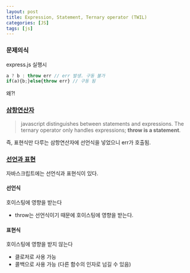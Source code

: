 ```yaml
---
layout: post
title: Expression, Statement, Ternary operator (TWIL)
categories: [JS]
tags: [js]
---
```


### 문제의식

express.js 실행시
```js
a ? b : throw err // err 발생. 구동 불가
if(a){b;}else{throw err} // 구동 됨
```

왜?!


### [삼항연산자](https://stackoverflow.com/questions/13503086/why-is-this-ternary-operator-invalid-in-js)

> javascript distinguishes between statements and expressions.
> The ternary operator only handles expressions; **throw is a statement**.

즉, 표현식만 다루는 삼항연산자에 선언식을 넣었으니 err가 호출됨.

### [선언과 표현](https://joshua1988.github.io/web-development/javascript/function-expressions-vs-declarations/)

자바스크립트에는 선언식과 표현식이 있다.

#### 선언식

호이스팅에 영향을 받는다
- throw는 선언식이기 때문에 호이스팅에 영향을 받는다.

#### 표현식

호이스팅에 영향을 받지 않는다
- 클로저로 사용 가능
- 콜백으로 사용 가능 (다른 함수의 인자로 넘길 수 있음)
